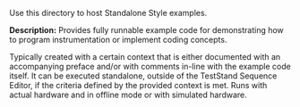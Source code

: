Use this directory to host Standalone Style examples.

**Description:** 
Provides fully runnable example code for demonstrating how to program instrumentation or implement coding concepts. 

Typically created with a certain context that is either documented with an accompanying preface and/or with comments in-line with the example code itself. It can be executed standalone, outside of the TestStand Sequence Editor, if the criteria defined by the provided context is met. Runs with actual hardware and in offline mode or with simulated hardware.
